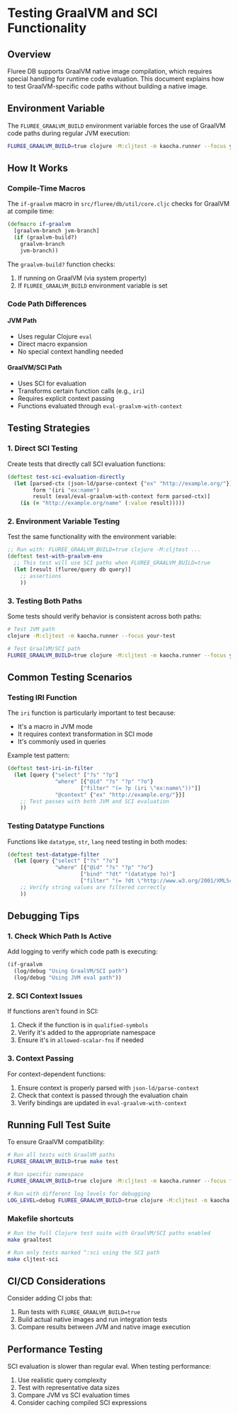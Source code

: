 # Testing GraalVM and SCI Functionality

## Overview

Fluree DB supports GraalVM native image compilation, which requires special handling for runtime code evaluation. This document explains how to test GraalVM-specific code paths without building a native image.

## Environment Variable

The `FLUREE_GRAALVM_BUILD` environment variable forces the use of GraalVM code paths during regular JVM execution:

```bash
FLUREE_GRAALVM_BUILD=true clojure -M:cljtest -m kaocha.runner --focus your-test
```

## How It Works

### Compile-Time Macros

The `if-graalvm` macro in `src/fluree/db/util/core.cljc` checks for GraalVM at compile time:

```clojure
(defmacro if-graalvm
  [graalvm-branch jvm-branch]
  (if (graalvm-build?)
    graalvm-branch
    jvm-branch))
```

The `graalvm-build?` function checks:
1. If running on GraalVM (via system property)
2. If `FLUREE_GRAALVM_BUILD` environment variable is set

### Code Path Differences

#### JVM Path
- Uses regular Clojure `eval`
- Direct macro expansion
- No special context handling needed

#### GraalVM/SCI Path
- Uses SCI for evaluation
- Transforms certain function calls (e.g., `iri`)
- Requires explicit context passing
- Functions evaluated through `eval-graalvm-with-context`

## Testing Strategies

### 1. Direct SCI Testing

Create tests that directly call SCI evaluation functions:

```clojure
(deftest test-sci-evaluation-directly
  (let [parsed-ctx (json-ld/parse-context {"ex" "http://example.org/"})
        form '(iri "ex:name")
        result (eval/eval-graalvm-with-context form parsed-ctx)]
    (is (= "http://example.org/name" (:value result)))))
```

### 2. Environment Variable Testing

Test the same functionality with the environment variable:

```clojure
;; Run with: FLUREE_GRAALVM_BUILD=true clojure -M:cljtest ...
(deftest test-with-graalvm-env
  ;; This test will use SCI paths when FLUREE_GRAALVM_BUILD=true
  (let [result (fluree/query db query)]
    ;; assertions
    ))
```

### 3. Testing Both Paths

Some tests should verify behavior is consistent across both paths:

```bash
# Test JVM path
clojure -M:cljtest -m kaocha.runner --focus your-test

# Test GraalVM/SCI path  
FLUREE_GRAALVM_BUILD=true clojure -M:cljtest -m kaocha.runner --focus your-test
```

## Common Testing Scenarios

### Testing IRI Function

The `iri` function is particularly important to test because:
- It's a macro in JVM mode
- It requires context transformation in SCI mode
- It's commonly used in queries

Example test pattern:
```clojure
(deftest test-iri-in-filter
  (let [query {"select" ["?s" "?p"]
               "where" [{"@id" "?s" "?p" "?o"}
                       ["filter" "(= ?p (iri \"ex:name\"))"]]
               "@context" {"ex" "http://example.org/"}}]
    ;; Test passes with both JVM and SCI evaluation
    ))
```

### Testing Datatype Functions

Functions like `datatype`, `str`, `lang` need testing in both modes:

```clojure
(deftest test-datatype-filter
  (let [query {"select" ["?s" "?o"]
               "where" [{"@id" "?s" "?p" "?o"}
                       ["bind" "?dt" "(datatype ?o)"]
                       ["filter" "(= ?dt \"http://www.w3.org/2001/XMLSchema#string\")"]]}]
    ;; Verify string values are filtered correctly
    ))
```

## Debugging Tips

### 1. Check Which Path Is Active

Add logging to verify which code path is executing:

```clojure
(if-graalvm
  (log/debug "Using GraalVM/SCI path")
  (log/debug "Using JVM eval path"))
```

### 2. SCI Context Issues

If functions aren't found in SCI:
1. Check if the function is in `qualified-symbols`
2. Verify it's added to the appropriate namespace
3. Ensure it's in `allowed-scalar-fns` if needed

### 3. Context Passing

For context-dependent functions:
1. Ensure context is properly parsed with `json-ld/parse-context`
2. Check that context is passed through the evaluation chain
3. Verify bindings are updated in `eval-graalvm-with-context`

## Running Full Test Suite

To ensure GraalVM compatibility:

```bash
# Run all tests with GraalVM paths
FLUREE_GRAALVM_BUILD=true make test

# Run specific namespace
FLUREE_GRAALVM_BUILD=true clojure -M:cljtest -m kaocha.runner --focus fluree.db.query

# Run with different log levels for debugging
LOG_LEVEL=debug FLUREE_GRAALVM_BUILD=true clojure -M:cljtest -m kaocha.runner --focus your-test
```

### Makefile shortcuts

```bash
# Run the full Clojure test suite with GraalVM/SCI paths enabled
make graaltest

# Run only tests marked ^:sci using the SCI path
make cljtest-sci
```

## CI/CD Considerations

Consider adding CI jobs that:
1. Run tests with `FLUREE_GRAALVM_BUILD=true`
2. Build actual native images and run integration tests
3. Compare results between JVM and native image execution

## Performance Testing

SCI evaluation is slower than regular eval. When testing performance:
1. Use realistic query complexity
2. Test with representative data sizes
3. Compare JVM vs SCI evaluation times
4. Consider caching compiled SCI expressions
